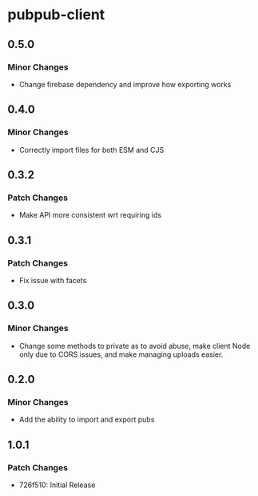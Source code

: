 # pubpub-client

## 0.5.0

### Minor Changes

- Change firebase dependency and improve how exporting works

## 0.4.0

### Minor Changes

- Correctly import files for both ESM and CJS

## 0.3.2

### Patch Changes

- Make API more consistent wrt requiring ids

## 0.3.1

### Patch Changes

- Fix issue with facets

## 0.3.0

### Minor Changes

- Change some methods to private as to avoid abuse, make client Node only due to CORS issues, and make managing uploads easier.

## 0.2.0

### Minor Changes

- Add the ability to import and export pubs

## 1.0.1

### Patch Changes

- 726f510: Initial Release
